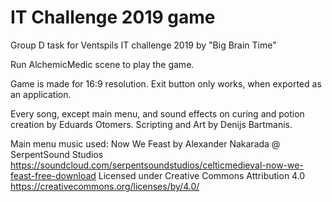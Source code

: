 # IT Challenge 2019 game
Group D task for Ventspils IT challenge 2019 by "Big Brain Time"

Run AlchemicMedic scene to play the game.

Game is made for 16:9 resolution.
Exit button only works, when exported as an application.

Every song, except main menu, and sound effects on curing and potion creation by Eduards Otomers.
Scripting and Art by Denijs Bartmanis.

Main menu music used: Now We Feast by Alexander Nakarada @ SerpentSound Studios
https://soundcloud.com/serpentsoundstudios/celticmedieval-now-we-feast-free-download
Licensed under Creative Commons Attribution 4.0
https://creativecommons.org/licenses/by/4.0/
